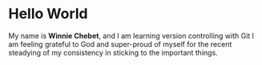 # Hello World

My name is **Winnie Chebet**, and I am learning version controlling with Git
I am feeling grateful to God and super-proud of myself for the recent steadying of my consistency in sticking to the important things.
